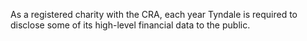 As a registered charity with the CRA, each year Tyndale is required to disclose some of its high-level financial data to the public. 
